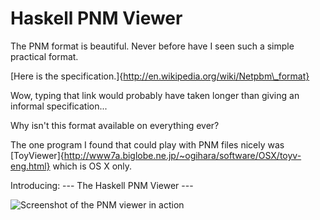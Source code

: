 Haskell PNM Viewer
==================

The PNM format is beautiful. Never before have I seen such a simple practical format.

[Here is the specification.]{http://en.wikipedia.org/wiki/Netpbm\_format}

Wow, typing that link would probably have taken longer than giving an informal specification...

Why isn't this format available on everything ever?

The one program I found that could play with PNM files nicely was
[ToyViewer]{http://www7a.biglobe.ne.jp/~ogihara/software/OSX/toyv-eng.html}
which is OS X only.

Introducing: --- The Haskell PNM Viewer ---

![Screenshot of the PNM viewer in action](/sordina/PNM-OpenGL-Haskell/raw/master/screenshots/proof_of_concept.png)
